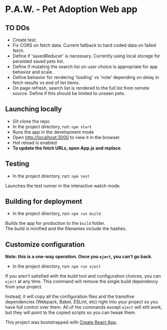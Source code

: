 # P.A.W. - Pet Adoption Web app

## TO DOs
- Create test.
- Fix CORS on fetch data. Current fallback to hard coded data on failed fetch.
- Define if 'savedReducer' is necessary. Currently using local storage for persisted saved pets list.
- Define if mutating the search list on user choice is appropriate for app behavior and scale.
- Define behavior for rendering 'loading' vs 'note' depending on delay in fetch results vs end of list items.
- On page refresh, search list is rendered to the full list from remote source. Define if this should be limited to unseen pets.

## Launching locally

- Git clone the repo
- In the project directory, run: `npm start`
-  Runs the app in the development mode
- Open [http://localhost:3000](http://localhost:3000) to view it in the browser.
- Hot reload is enabled
- **To update the fetch URLs, open App.js and replace**.

## Testing
- In the project directory, run: `npm test`

Launches the test runner in the interactive watch mode.

## Building for deployment
- In the project directory, run: `npm run build`

Builds the app for production to the `build` folder.<br>
The build is minified and the filenames include the hashes.<br>

## Customize configuration
**Note: this is a one-way operation. Once you `eject`, you can’t go back.**
- In the project directory, run: `npm run eject`

If you aren’t satisfied with the build tool and configuration choices, you can `eject` at any time. This command will remove the single build dependency from your project.

Instead, it will copy all the configuration files and the transitive dependencies (Webpack, Babel, ESLint, etc) right into your project so you have full control over them. All of the commands except `eject` will still work, but they will point to the copied scripts so you can tweak them.

This project was bootstrapped with [Create React App](https://github.com/facebook/create-react-app).
